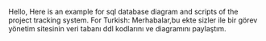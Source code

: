 Hello, Here is an example for sql database diagram and scripts of the project tracking system.
For Turkish:
Merhabalar,bu ekte sizler ile bir görev yönetim sitesinin veri tabanı ddl kodlarını ve diagramını paylaştım.
